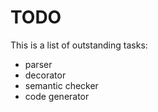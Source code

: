 # TODO

This is a list of outstanding tasks:

- parser
- decorator
- semantic checker
- code generator